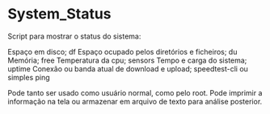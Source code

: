 # System_Status

Script para mostrar o status do sistema:

Espaço em disco; df
Espaço ocupado pelos diretórios e ficheiros; du
Memória; free
Temperatura da cpu; sensors
Tempo e carga do sistema; uptime
Conexão ou banda atual de download e upload; speedtest-cli ou simples ping

Pode tanto ser usado como usuário normal, como pelo root.
Pode imprimir a informação na tela ou armazenar em arquivo de texto para análise posterior.
